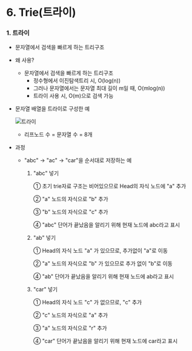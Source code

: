# 6. Trie(트라이)



### 1. 트라이

* 문자열에서 검색을 빠르게 하는 트리구조

* 왜 사용?

  * 문자열에서 검색을 빠르게 하는 트리구조
    * 정수형에서 이진탐색트리 시, O(log(n))
    * 그러나 문자열에서는 문자열 최대 길이 m일 때,  O(mlog(n))
    * 트라이 사용 시, O(m)으로 검색 가능

* 문자열 배열을 트라이로 구성한 예

  ![트라이](https://user-images.githubusercontent.com/70613905/163320123-f8d27fae-8aaa-46f6-a70a-edfcb84eba09.JPG)

  * 리프노드 수 = 문자열 수 = 8개

* 과정

  * "abc"  →  "ac"  →  "car"을 순서대로 저장하는 예

    1.  "abc" 넣기

        ①  초기 trie자료 구조는 비어있으므로 Head의 자식 노드에 "a" 추가

        ②  "a" 노드의 자식으로 "b" 추가

        ③  "b" 노드의 자식으로 "c" 추가

        ④  "abc" 단어가 끝났음을 알리기 위해 현재 노드에 abc라고 표시 

    2. "ab" 넣기

       ①  Head의 자식 노드 "a" 가 있으므로, 추가없이 "a"로 이동

       ②  "a" 노드의 자식으로 "b" 가 있으므로 추가 없이 "b"로 이동

       ④  "ab" 단어가 끝났음을 알리기 위해 현재 노드에 ab라고 표시

    3. "car" 넣기

       ①  Head의 자식 노드 "c" 가 없으므로, "c" 추가

       ②  "c" 노드의 자식으로 "a" 추가

       ③  "a" 노드의 자식으로 "r" 추가

       ④  "car" 단어가 끝났음을 알리기 위해 현재 노드에 car라고 표시 
